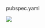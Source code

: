
pubspec.yaml
<p align="center" style="display: flex;">
  <img src="https://github.com/basant2231/Company/assets/115031668/a6b3d1ec-5353-4770-8f29-9c27b724de4b">
</p>

